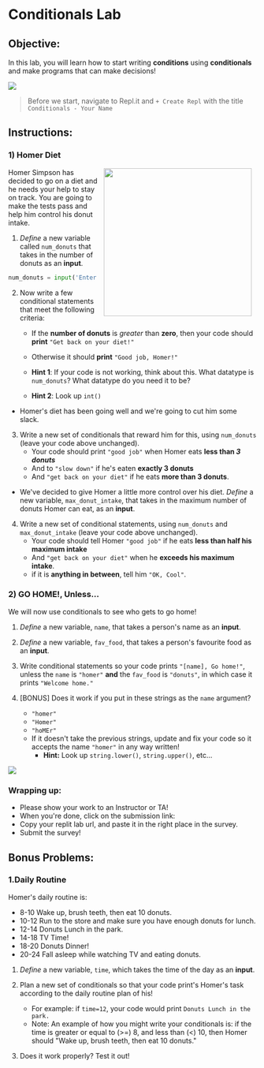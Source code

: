 # Conditionals Lab

## Objective: 
In this lab, you will learn how to start writing **conditions** using **conditionals** and make programs that can make decisions!




<img src="https://media4.giphy.com/media/VbnUQpnihPSIgIXuZv/200w.gif?cid=6c09b952ezuvbqkxzi7rmb7c5e8vmy81s30pgcxl5fr5ticm&ep=v1_gifs_search&rid=200w.gif&ct=g">
<!--
<img src="https://thumbs.gfycat.com/QualifiedAdolescentHind-size_restricted.gif">
-->

> Before we start, navigate to Repl.it and `+ Create Repl` with the title `Conditionals - Your Name`
<!--
> Before we start, navigate to the Repl.it assignment associated with this lab in the Teams tab! 
-->
## Instructions:

### 1) Homer Diet
<img src="https://s3.amazonaws.com/after-school-assets/homer.gif" width="300px" align="right" hspace="10"> Homer Simpson has decided to go on a diet and he needs your help to stay on track. You are going to make the tests pass and help him control his donut intake.   

1. *Define* a new variable called `num_donuts` that takes in the number of donuts as an **input**. 

```python
num_donuts = input('Enter number of donuts here: ')
```

2. Now write a few conditional statements that meet the following criteria:
    - If the **number of donuts** is *greater* than **zero**, then your code should **print** `"Get back on your diet!"` 
    - Otherwise it should **print** `"Good job, Homer!"`   

    - **Hint 1**: If your code is not working, think about this. What datatype is `num_donuts`? What datatype do you need it to be?
    - **Hint 2**: Look up `int()`
<!--
    - **Hint 2**: To change a string to an integer datatype, try using int(), and put the variable name inside the parentheses.
-->
- Homer's diet has been going well and we're going to cut him some slack. 

3. Write a new set of conditionals that reward him for this, using `num_donuts` (leave your code above unchanged).
    - Your code should print `"good job"` when Homer eats **less than *3 donuts***
    - And to `"slow down"` if he's eaten **exactly 3 donuts** 
    - And `"get back on your diet"` if he eats **more than 3 donuts**.

- We've decided to give Homer a little more control over his diet. *Define* a new variable, `max_donut_intake`, that takes in the maximum number of donuts Homer can eat, as an **input**.

4. Write a new set of conditional statements, using `num_donuts` and `max_donut_intake` (leave your code above unchanged).
    - Your code should tell Homer `"good job"` if he eats **less than half his maximum intake**
    - And `"get back on your diet"` when he **exceeds his maximum intake**.
    - if it is **anything in between**, tell him `"OK, Cool"`.
    


### 2) GO HOME!, Unless...  

We will now use conditionals to see who gets to go home!

1. *Define* a new variable, `name`, that takes a person's name as an **input**.

2. *Define* a new variable, `fav_food`, that takes a person's favourite food as an **input**.

3. Write conditional statements so your code prints `"[name], Go home!"`, unless the `name` is `"homer"` **and** the `fav_food` is `"donuts"`, in which case it prints `"Welcome home."`

3. [BONUS] Does it work if you put in these strings as the `name` argument?
    - `"homer"`
    - `"Homer"`
    - `"hoMEr"`
    - If it doesn't take the previous strings, update and fix your code so it accepts the name `"homer"` in any way written! 
        - **Hint:** Look up `string.lower()`, `string.upper()`, etc...


<!-- alternative-->
<!--
1. *Define* a new variable, `name`, that takes a person's name as an **input**.

2. Write conditional statements so your code prints `"[name], Go home!"`, unless the `name` is `"homer"`, in which case it prints `"Welcome home."`
-->

[![](https://media.tenor.com/images/a1a7f2e6a0a7e99a019a8937af3935e7/tenor.gif)]()

### Wrapping up:
- Please show your work to an Instructor or TA!
- When you're done, click on the submission link: 
- Copy your replit lab url, and paste it in the right place in the survey.
- Submit the survey!


<!-- 

## Wrapping up:
Run the test.
- If it passes:
    - You can go on to try the bonus problems at the bottom of the lab. Be sure you don't change any of the code you already wrote!
    - When you're done, make sure to submit the lab with the `Submit` button on the top right.
- If it fails:
    - Review the lab to see if you missed any steps. You need to follow the steps _exactly_ to pass.
    - If you have questions, ask a classmate, or call over an Instructor or TA!

-->
## Bonus Problems:

### 1.Daily Routine

Homer's daily routine is:
- 8-10 Wake up, brush teeth, then eat 10 donuts.
- 10-12 Run to the store and make sure you have enough donuts for lunch.
- 12-14 Donuts Lunch in the park.
- 14-18 TV Time!
- 18-20 Donuts Dinner!
- 20-24 Fall asleep while watching TV and eating donuts.

1. *Define* a new variable, `time`, which takes the time of the day as an **input**.

2. Plan a new set of conditionals so that your code print's Homer's task according to the daily routine plan of his!
    - For example: if `time=12`, your code would print `Donuts Lunch in the park.`
    - Note: An example of how you might write your conditionals is: if the time is greater or equal to (>=) 8, and less than (<) 10, then Homer should "Wake up, brush teeth, then eat 10 donuts."
    
3. Does it work properly? Test it out!




